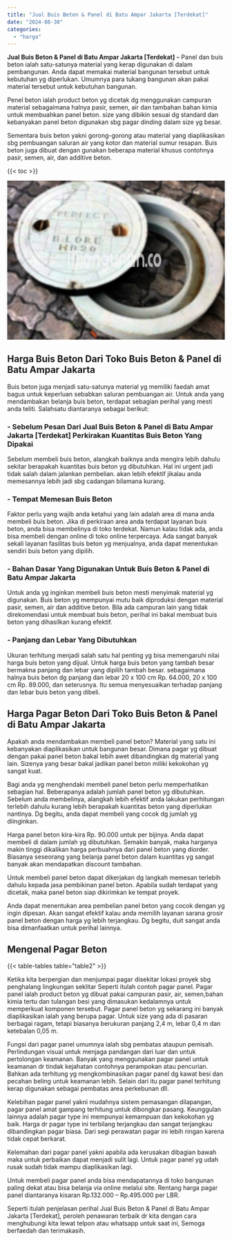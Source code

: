 ```yaml
---
title: "Jual Buis Beton & Panel di Batu Ampar Jakarta [Terdekat]"
date: "2024-08-30"
categories: 
  - "harga"
---
```


**Jual Buis Beton & Panel di Batu Ampar Jakarta \[Terdekat\]** – Panel dan buis beton ialah satu-satunya material yang kerap digunakan di dalam pembangunan. Anda dapat memakai material bangunan tersebut untuk kebutuhan yg diperlukan. Umumnya para tukang bangunan akan pakai material tersebut untuk kebutuhan bangunan.

Penel beton ialah product beton yg dicetak dg menggunakan campuran material sebagaimana halnya pasir, semen, air dan tambahan bahan kimia untuk membuahkan panel beton. size yang dibikin sesuai dg standard dan kebanyakan panel beton digunakan sbg pagar dinding dalam size yg besar.

Sementara buis beton yakni gorong-gorong atau material yang diaplikasikan sbg pembuangan saluran air yang kotor dan material sumur resapan. Buis beton juga dibuat dengan gunakan beberapa material khusus contohnya pasir, semen, air, dan additive beton.

{{< toc >}}

![Jual Buis Beton & Panel di Batu Ampar Jakarta [Terdekat]](/images/jual-panel-buis-beton-murah-65.png)

## Harga Buis Beton Dari Toko Buis Beton & Panel di Batu Ampar Jakarta

Buis beton juga menjadi satu-satunya material yg memiliki faedah amat bagus untuk keperluan sebabkan saluran pembuangan air. Untuk anda yang mendambakan belanja buis beton, terdapat sebagian perihal yang mesti anda teliti. Salahsatu diantaranya sebagai berikut:

### \- Sebelum Pesan Dari Jual Buis Beton & Panel di Batu Ampar Jakarta \[Terdekat\] Perkirakan Kuantitas Buis Beton Yang Dipakai

Sebelum membeli buis beton, alangkah baiknya anda mengira lebih dahulu sekitar berapakah kuantitas buis beton yg dibutuhkan. Hal ini urgent jadi tidak salah dalam jalankan pembelian. akan lebih efektif jikalau anda memesannya lebih jadi sbg cadangan bilamana kurang.

### \- Tempat Memesan Buis Beton

Faktor perlu yang wajib anda ketahui yang lain adalah area di mana anda membeli buis beton. Jika di perkiraan area anda terdapat layanan buis beton, anda bisa membelinya di toko terdekat. Namun kalau tidak ada, anda bisa membeli dengan online di toko online terpercaya. Ada sangat banyak sekali layanan fasilitas buis beton yg menjualnya, anda dapat menentukan sendiri buis beton yang dipilih.

### \- Bahan Dasar Yang Digunakan Untuk Buis Beton & Panel di Batu Ampar Jakarta

Untuk anda yg inginkan membeli buis beton mesti menyimak material yg digunakan. Buis beton yg mempunyai mutu baik diproduksi dengan material pasir, semen, air dan additive beton. Bila ada campuran lain yang tidak direkomendasi untuk membuat buis beton, perihal ini bakal membuat buis beton yang dihasilkan kurang efektif.

### \- Panjang dan Lebar Yang Dibutuhkan

Ukuran terhitung menjadi salah satu hal penting yg bisa memengaruhi nilai harga buis beton yang dijual. Untuk harga buis beton yang tambah besar bermakna panjang dan lebar yang dipilih tambah besar. sebagaimana halnya buis beton dg panjang dan lebar 20 x 100 cm Rp. 64.000, 20 x 100 cm Rp. 89.000, dan seterusnya. Itu semua menyesuaikan terhadap panjang dan lebar buis beton yang dibeli.

## Harga Pagar Beton Dari Toko Buis Beton & Panel di Batu Ampar Jakarta

Apakah anda mendambakan membeli panel beton? Material yang satu ini kebanyakan diaplikasikan untuk bangunan besar. Dimana pagar yg dibuat dengan pakai panel beton bakal lebih awet dibandingkan dg material yang lain. Sizenya yang besar bakal jadikan panel beton miliki kekokohan yg sangat kuat.

Bagi anda yg menghendaki membeli panel beton perlu memperhatikan sebagian hal. Beberapanya adalah jumlah panel beton yg dibutuhkan. Sebelum anda membelinya, alangkah lebih efektif anda lakukan perhitungan terlebih dahulu kurang lebih berapakah kuantitas beton yang diperlukan nantinya. Dg begitu, anda dapat membeli yang cocok dg jumlah yg diinginkan.

Harga panel beton kira-kira Rp. 90.000 untuk per bijinya. Anda dapat membeli di dalam jumlah yg dibutuhkan. Semakin banyak, maka harganya makin tinggi dikalikan harga perbuahnya dari panel beton yang diorder. Biasanya seseorang yang belanja panel beton dalam kuantitas yg sangat banyak akan mendapatkan discount tambahan.

Untuk membeli panel beton dapat dikerjakan dg langkah memesan terlebih dahulu kepada jasa pembikinan panel beton. Apabila sudah terdapat yang dicetak, maka panel beton siap dikirimkan ke tempat proyek.

Anda dapat menentukan area pembelian panel beton yang cocok dengan yg ingin dipesan. Akan sangat efektif kalau anda memilih layanan sarana grosir panel beton dengan harga yg lebih terjangkau. Dg begitu, duit sangat anda bisa dimanfaatkan untuk perihal lainnya.

## Mengenal Pagar Beton

{{< table-tables table="table2" >}}

Ketika kita berpergian dan menjumpai pagar disekitar lokasi proyek sbg penghalang lingkungan seklitar Seperti itulah contoh pagar panel. Pagar panel ialah product beton yg dibuat pakai campuran pasir, air, semen,bahan kimia tertu dan tulangan besi yang dimasukan kedalamnya untuk memperkuat komponen tersebut. Pagar panel beton yg sekarang ini banyak diaplikasikan ialah yang berupa pagar. Untuk size yang ada di pasaran berbagai ragam, tetapi biasanya berukuran panjang 2,4 m, lebar 0,4 m dan ketebalan 0,05 m.

Fungsi dari pagar panel umumnya ialah sbg pembatas ataupun pemisah. Perlindungan visual untuk menjaga pandangan dari luar dan untuk pertolongan keamanan. Banyak yang menggunakan pagar panel untuk keamanan dr tindak kejahatan contohnya perampokan atau pencurian. Bahkan ada terhitung yg mengkombinasikan pagar panel dg kawat besi dan pecahan beling untuk keamanan lebih. Selain dari itu pagar panel terhitung kerap digunakan sebagai pembatas area perkebunan dll.

Kelebihan pagar panel yakni mudahnya sistem pemasangan dilapangan, pagar panel amat gampang terhitung untuk dibongkar pasang. Keunggulan lainnya adalah pagar type ini mempunyai kemampuan dan kekokohan yg baik. Harga dr pagar type ini terbilang terjangkau dan sangat terjangkau dibandingkan pagar biasa. Dari segi perawatan pagar ini lebih ringan karena tidak cepat berkarat.

Kelemahan dari pagar panel yakni apabila ada kerusakan dibagian bawah maka untuk perbaikan dapat menjadi sulit lagi. Untuk pagar panel yg udah rusak sudah tidak mampu diaplikasikan lagi.

Untuk membeli pagar panel anda bisa mendapatannya di toko bangunan paling dekat atau bisa belanja via online melalui site. Rentang harga pagar panel diantaranya kisaran Rp.132.000 – Rp.495.000 per LBR.

Seperti itulah penjelasan perihal Jual Buis Beton & Panel di Batu Ampar Jakarta \[Terdekat\], peroleh penawaran terbaik dr kita dengan cara menghubungi kita lewat telpon atau whatsapp untuk saat ini, Semoga berfaedah dan terimakasih.
